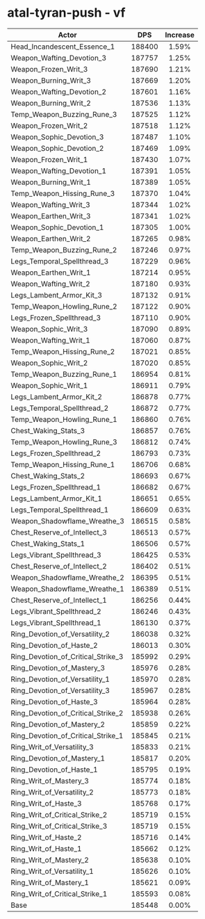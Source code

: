 # atal-tyran-push - vf
| Actor | DPS | Increase |
|---|:---:|:---:|
|Head_Incandescent_Essence_1|188400|1.59%|
|Weapon_Wafting_Devotion_3|187757|1.25%|
|Weapon_Frozen_Writ_3|187690|1.21%|
|Weapon_Burning_Writ_3|187669|1.20%|
|Weapon_Wafting_Devotion_2|187601|1.16%|
|Weapon_Burning_Writ_2|187536|1.13%|
|Temp_Weapon_Buzzing_Rune_3|187525|1.12%|
|Weapon_Frozen_Writ_2|187518|1.12%|
|Weapon_Sophic_Devotion_3|187487|1.10%|
|Weapon_Sophic_Devotion_2|187469|1.09%|
|Weapon_Frozen_Writ_1|187430|1.07%|
|Weapon_Wafting_Devotion_1|187391|1.05%|
|Weapon_Burning_Writ_1|187389|1.05%|
|Temp_Weapon_Hissing_Rune_3|187370|1.04%|
|Weapon_Wafting_Writ_3|187344|1.02%|
|Weapon_Earthen_Writ_3|187341|1.02%|
|Weapon_Sophic_Devotion_1|187305|1.00%|
|Weapon_Earthen_Writ_2|187265|0.98%|
|Temp_Weapon_Buzzing_Rune_2|187246|0.97%|
|Legs_Temporal_Spellthread_3|187229|0.96%|
|Weapon_Earthen_Writ_1|187214|0.95%|
|Weapon_Wafting_Writ_2|187180|0.93%|
|Legs_Lambent_Armor_Kit_3|187132|0.91%|
|Temp_Weapon_Howling_Rune_2|187122|0.90%|
|Legs_Frozen_Spellthread_3|187110|0.90%|
|Weapon_Sophic_Writ_3|187090|0.89%|
|Weapon_Wafting_Writ_1|187060|0.87%|
|Temp_Weapon_Hissing_Rune_2|187021|0.85%|
|Weapon_Sophic_Writ_2|187020|0.85%|
|Temp_Weapon_Buzzing_Rune_1|186954|0.81%|
|Weapon_Sophic_Writ_1|186911|0.79%|
|Legs_Lambent_Armor_Kit_2|186878|0.77%|
|Legs_Temporal_Spellthread_2|186872|0.77%|
|Temp_Weapon_Howling_Rune_1|186860|0.76%|
|Chest_Waking_Stats_3|186857|0.76%|
|Temp_Weapon_Howling_Rune_3|186812|0.74%|
|Legs_Frozen_Spellthread_2|186793|0.73%|
|Temp_Weapon_Hissing_Rune_1|186706|0.68%|
|Chest_Waking_Stats_2|186693|0.67%|
|Legs_Frozen_Spellthread_1|186682|0.67%|
|Legs_Lambent_Armor_Kit_1|186651|0.65%|
|Legs_Temporal_Spellthread_1|186609|0.63%|
|Weapon_Shadowflame_Wreathe_3|186515|0.58%|
|Chest_Reserve_of_Intellect_3|186513|0.57%|
|Chest_Waking_Stats_1|186506|0.57%|
|Legs_Vibrant_Spellthread_3|186425|0.53%|
|Chest_Reserve_of_Intellect_2|186402|0.51%|
|Weapon_Shadowflame_Wreathe_2|186395|0.51%|
|Weapon_Shadowflame_Wreathe_1|186389|0.51%|
|Chest_Reserve_of_Intellect_1|186256|0.44%|
|Legs_Vibrant_Spellthread_2|186246|0.43%|
|Legs_Vibrant_Spellthread_1|186130|0.37%|
|Ring_Devotion_of_Versatility_2|186038|0.32%|
|Ring_Devotion_of_Haste_2|186013|0.30%|
|Ring_Devotion_of_Critical_Strike_3|185992|0.29%|
|Ring_Devotion_of_Mastery_3|185976|0.28%|
|Ring_Devotion_of_Versatility_1|185970|0.28%|
|Ring_Devotion_of_Versatility_3|185967|0.28%|
|Ring_Devotion_of_Haste_3|185964|0.28%|
|Ring_Devotion_of_Critical_Strike_2|185938|0.26%|
|Ring_Devotion_of_Mastery_2|185859|0.22%|
|Ring_Devotion_of_Critical_Strike_1|185845|0.21%|
|Ring_Writ_of_Versatility_3|185833|0.21%|
|Ring_Devotion_of_Mastery_1|185817|0.20%|
|Ring_Devotion_of_Haste_1|185795|0.19%|
|Ring_Writ_of_Mastery_3|185774|0.18%|
|Ring_Writ_of_Versatility_2|185773|0.18%|
|Ring_Writ_of_Haste_3|185768|0.17%|
|Ring_Writ_of_Critical_Strike_2|185719|0.15%|
|Ring_Writ_of_Critical_Strike_3|185719|0.15%|
|Ring_Writ_of_Haste_2|185716|0.14%|
|Ring_Writ_of_Haste_1|185662|0.12%|
|Ring_Writ_of_Mastery_2|185638|0.10%|
|Ring_Writ_of_Versatility_1|185626|0.10%|
|Ring_Writ_of_Mastery_1|185621|0.09%|
|Ring_Writ_of_Critical_Strike_1|185593|0.08%|
|Base|185448|0.00%|
